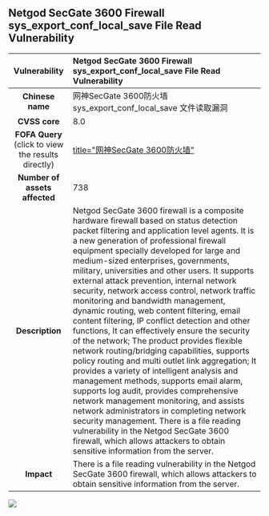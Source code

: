 ## Netgod SecGate 3600 Firewall sys_export_conf_local_save File Read Vulnerability

|   **Vulnerability**  | **Netgod SecGate 3600 Firewall sys_export_conf_local_save File Read Vulnerability**  |
| :----:   | :-----|
| **Chinese name**  | 网神SecGate 3600防火墙 sys_export_conf_local_save 文件读取漏洞 |
| **CVSS core**  | 8.0 |
| **FOFA Query**  (click to view the results directly)| [title="网神SecGate 3600防火墙"](https://en.fofa.info/result?qbase64=dGl0bGU9Iue9keelnlNlY0dhdGUgMzYwMOmYsueBq%2BWimSI%3D) |
| **Number of assets affected**  | 738 |
| **Description**  | Netgod SecGate 3600 firewall is a composite hardware firewall based on status detection packet filtering and application level agents. It is a new generation of professional firewall equipment specially developed for large and medium-sized enterprises, governments, military, universities and other users. It supports external attack prevention, internal network security, network access control, network traffic monitoring and bandwidth management, dynamic routing, web content filtering, email content filtering, IP conflict detection and other functions, It can effectively ensure the security of the network; The product provides flexible network routing/bridging capabilities, supports policy routing and multi outlet link aggregation; It provides a variety of intelligent analysis and management methods, supports email alarm, supports log audit, provides comprehensive network management monitoring, and assists network administrators in completing network security management. There is a file reading vulnerability in the Netgod SecGate 3600 firewall, which allows attackers to obtain sensitive information from the server. |
| **Impact** | There is a file reading vulnerability in the Netgod SecGate 3600 firewall, which allows attackers to obtain sensitive information from the server. |

![](https://s3.bmp.ovh/imgs/2023/06/21/cffc80cace17c408.gif)
